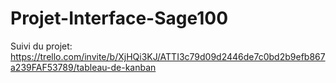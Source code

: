# Projet-Interface-Sage100

Suivi du projet: https://trello.com/invite/b/XjHQi3KJ/ATTI3c79d09d2446de7c0bd2b9efb867a239FAF53789/tableau-de-kanban
